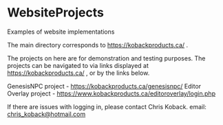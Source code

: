 # WebsiteProjects
Examples of website implementations


The main directory corresponds to https://kobackproducts.ca/ . 

The projects on here are for demonstration and testing purposes. 
The projects can be navigated to via links displayed at https://kobackproducts.ca/ , or by the links below.

GenesisNPC project - https://kobackproducts.ca/genesisnpc/
Editor Overlay project - https://www.kobackproducts.ca/editoroverlay/login.php

If there are issues with logging in, please contact Chris Koback.
email: chris_koback@hotmail.com

